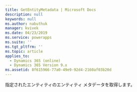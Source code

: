 ```yaml
---
title: GetEntityMetadata | Microsoft Docs
description: null
keywords: null
ms.author: nabuthuk
manager: kvivek
ms.date: 04/23/2019
ms.service: powerapps
ms.suite: ''
ms.tgt_pltfrm: ''
ms.topic: article
applies_to:
  - Dynamics 365 (online)
  - Dynamics 365 Version 9.x
ms.assetid: 8f615966-77a0-49e9-92d4-2160af03b20d
---
```


指定されたエンティティのエンティティ メタデータを取得します。
